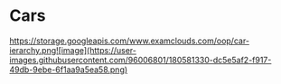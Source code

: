 # Cars

https://storage.googleapis.com/www.examclouds.com/oop/car-ierarchy.png![image](https://user-images.githubusercontent.com/96006801/180581330-dc5e5af2-f917-49db-9ebe-6f1aa9a5ea58.png)
